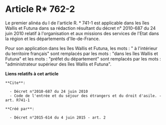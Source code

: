 # Article R* 762-2

Le premier alinéa du I de l'article R. * 741-1 est applicable dans les îles Wallis et Futuna dans sa rédaction résultant du
décret n° 2010-687 du 24 juin 2010 relatif à l'organisation et aux missions des services de l'Etat dans la région et les
départements d'Ile-de-France. 

Pour son application dans les îles Wallis et Futuna, les mots : " à l'intérieur du territoire français" sont remplacés par
les mots : "dans les îles Wallis et Futuna" et les mots : "préfet du département" sont remplacés par les mots :
"administrateur supérieur des îles Wallis et Futuna".

**Liens relatifs à cet article**

	**Cite**:

	  - Décret n°2010-687 du 24 juin 2010
	  - Code de l'entrée et du séjour des étrangers et du droit d'asile. - art. R741-1

	**Créé par**:

	  - Décret n°2015-614 du 4 juin 2015 - art. 2

